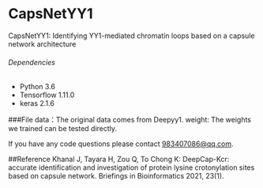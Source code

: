 # CapsNetYY1
CapsNetYY1: Identifying YY1-mediated chromatin loops based on a capsule network architecture
###### Dependencies
- Python 3.6
- Tensorflow 1.11.0
- keras 2.1.6

###File 
data：The original data comes from Deepyy1.
weight: The weights we trained can be tested directly.


If you have any code questions please contact 983407086@qq.com.

##Reference
Khanal J, Tayara H, Zou Q, To Chong K: DeepCap-Kcr: accurate identification and investigation of protein lysine crotonylation sites based on capsule network. Briefings in Bioinformatics 2021, 23(1).
